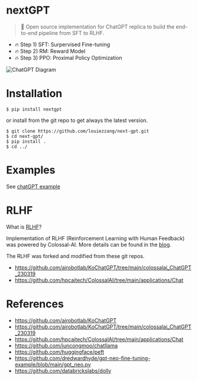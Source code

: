 # nextGPT
> 📢 Open source implementation for ChatGPT replica to build the end-to-end pipeline from SFT to RLHF.

- 🔥 Step 1) SFT: Surpervised Fine-tuning
- 🔥 Step 2) RM: Reward Model
- 🔥 Step 3) PPO: Proximal Policy Optimization

![ChatGPT Diagram](https://openaicom.imgix.net/cf717bdb-0c8c-428a-b82b-3c3add87a600/ChatGPT_Diagram.svg?fm=auto&auto=compress,format&fit=min&w=1919&h=1138)

# Installation
```
$ pip install nextgpt
```
or install from the git repo to get always the latest version.
```
$ git clone https://github.com/louiezzang/next-gpt.git
$ cd next-gpt/
$ pip install .
$ cd ../
```

# Examples
See [chatGPT example](https://github.com/louiezzang/next-gpt/blob/main/examples/chatgpt_example.ipynb)

# RLHF
What is [RLHF](https://gist.github.com/JoaoLages/c6f2dfd13d2484aa8bb0b2d567fbf093)?

Implementation of RLHF (Reinforcement Learning with Human Feedback) was powered by Colossal-AI. More details can be found in the [blog](https://www.hpc-ai.tech/blog/colossal-ai-chatgpt).

The RLHF was forked and modified from these git repos.
- https://github.com/airobotlab/KoChatGPT/tree/main/colossalai_ChatGPT_230319
- https://github.com/hpcaitech/ColossalAI/tree/main/applications/Chat

# References
- https://github.com/airobotlab/KoChatGPT
- https://github.com/airobotlab/KoChatGPT/tree/main/colossalai_ChatGPT_230319
- https://github.com/hpcaitech/ColossalAI/tree/main/applications/Chat
- https://github.com/juncongmoo/chatllama
- https://github.com/huggingface/peft
- https://github.com/dredwardhyde/gpt-neo-fine-tuning-example/blob/main/gpt_neo.py
- https://github.com/databrickslabs/dolly


